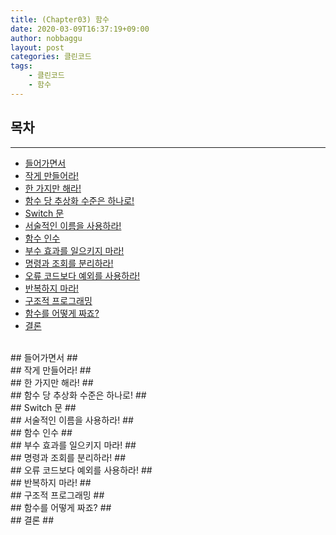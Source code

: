 ```yaml
---
title: (Chapter03) 함수
date: 2020-03-09T16:37:19+09:00
author: nobbaggu
layout: post
categories: 클린코드
tags:
	- 클린코드
	- 함수
---
```


## 목차 ##
----

- [들어가면서](#1)
- [작게 만들어라!](#2)
- [한 가지만 해라!](#3)
- [함수 당 추상화 수준은 하나로!](#4)
- [Switch 문](#5)
- [서술적인 이름을 사용하라!](#6)
- [함수 인수](#7)
- [부수 효과를 일으키지 마라!](#8)
- [명령과 조회를 분리하라!](#9)
- [오류 코드보다 예외를 사용하라!](#10)
- [반복하지 마라!](#11)
- [구조적 프로그래밍](#12)
- [함수를 어떻게 짜죠?](#13)
- [결론](#14)

<br>
<a name="1"/>
## 들어가면서 ##

<br>
<a name="2"/>
## 작게 만들어라! ##

<br>
<a name="3"/>
## 한 가지만 해라! ##

<br>
<a name="4"/>
## 함수 당 추상화 수준은 하나로! ##

<br>
<a name="5"/>
## Switch 문 ##

<br>
<a name="6"/>
## 서술적인 이름을 사용하라! ##

<br>
<a name="7"/>
## 함수 인수 ##

<br>
<a name="8"/>
## 부수 효과를 일으키지 마라! ##

<br>
<a name="9"/>
## 명령과 조회를 분리하라! ##

<br>
<a name="10"/>
## 오류 코드보다 예외를 사용하라! ##

<br>
<a name="11"/>
## 반복하지 마라! ##

<br>
<a name="12"/>
## 구조적 프로그래밍 ##

<br>
<a name="13"/>
## 함수를 어떻게 짜죠? ##

<br>
<a name="14"/>
## 결론 ##